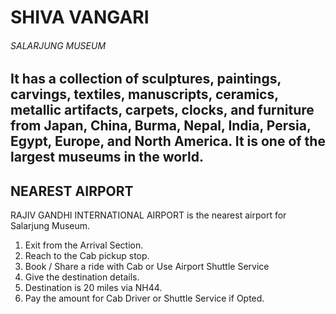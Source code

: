 # SHIVA VANGARI
###### SALARJUNG MUSEUM
It has a collection of **sculptures, paintings, carvings, textiles, manuscripts, ceramics, metallic artifacts, carpets, clocks, and furniture** from **Japan, China, Burma, Nepal, India, Persia, Egypt, Europe, and North America.** It is one of the largest museums in the world.
---
## NEAREST AIRPORT
RAJIV GANDHI INTERNATIONAL AIRPORT is the nearest airport for Salarjung Museum.
1. Exit from the Arrival Section.
2. Reach to the Cab pickup stop.
3. Book / Share a ride with Cab or Use Airport Shuttle Service
4. Give the destination details.
5. Destination is 20 miles via NH44.
6. Pay the amount for Cab Driver or Shuttle Service if Opted.
